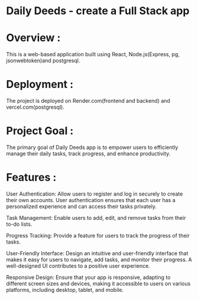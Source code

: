 # Daily Deeds - create a Full Stack app

# Overview :
This is a web-based application built using React, Node.js(Express, pg, jsonwebtoken)and postgresql.

# Deployment :
The project is deployed on Render.com(frontend and backend) and vercel.com(postgresql). 

# Project Goal :
The primary goal of  Daily Deeds app is to empower users to efficiently manage their daily tasks, track progress, and enhance productivity.

# Features :
User Authentication: Allow users to register and log in securely to create their own accounts. User authentication ensures that each user has a personalized experience and can access their tasks privately. <br />

Task Management: Enable users to add, edit, and remove tasks from their to-do lists. <br />

Progress Tracking: Provide a feature for users to track the progress of their tasks. <br />

User-Friendly Interface: Design an intuitive and user-friendly interface that makes it easy for users to navigate, add tasks, and monitor their progress. A well-designed UI contributes to a positive user experience.<br />

Responsive Design: Ensure that your app is responsive, adapting to different screen sizes and devices, making it accessible to users on various platforms, including desktop, tablet, and mobile.
